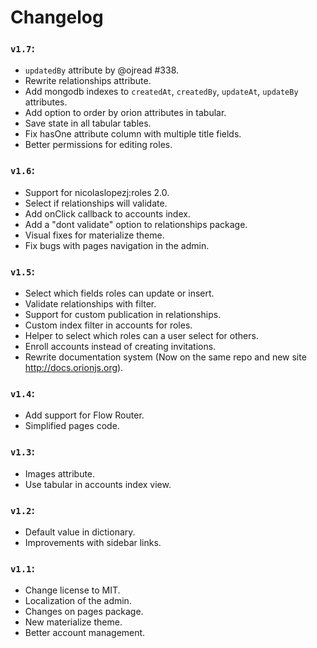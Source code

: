 # Changelog

### ```v1.7```:

- ```updatedBy``` attribute by @ojread #338.
- Rewrite relationships attribute.
- Add mongodb indexes to ```createdAt```, ```createdBy```, ```updateAt```, ```updateBy``` attributes.
- Add option to order by orion attributes in tabular.
- Save state in all tabular tables.
- Fix hasOne attribute column with multiple title fields.
- Better permissions for editing roles.

### ```v1.6```:

- Support for nicolaslopezj:roles 2.0.
- Select if relationships will validate.
- Add onClick callback to accounts index.
- Add a "dont validate" option to relationships package.
- Visual fixes for materialize theme.
- Fix bugs with pages navigation in the admin.

### ```v1.5```:

- Select which fields roles can update or insert.
- Validate relationships with filter.
- Support for custom publication in relationships.
- Custom index filter in accounts for roles.
- Helper to select which roles can a user select for others.
- Enroll accounts instead of creating invitations.
- Rewrite documentation system (Now on the same repo and new site http://docs.orionjs.org).

### ```v1.4```:

- Add support for Flow Router.
- Simplified pages code.

### ```v1.3```:

- Images attribute.
- Use tabular in accounts index view.

### ```v1.2```:

- Default value in dictionary.
- Improvements with sidebar links.

### ```v1.1```:

- Change license to MIT.
- Localization of the admin.
- Changes on pages package.
- New materialize theme.
- Better account management.
